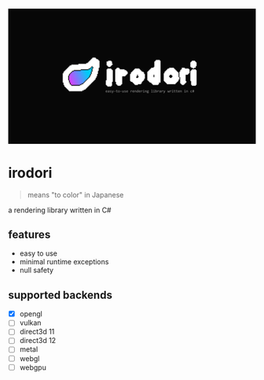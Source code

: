 ![banner](asset/irodori-banner.png)
# irodori

> means "to color" in Japanese

a rendering library written in C#

## features

-   easy to use
-   minimal runtime exceptions
-   null safety

## supported backends

-   [x] opengl
-   [ ] vulkan
-   [ ] direct3d 11
-   [ ] direct3d 12
-   [ ] metal
-   [ ] webgl
-   [ ] webgpu
